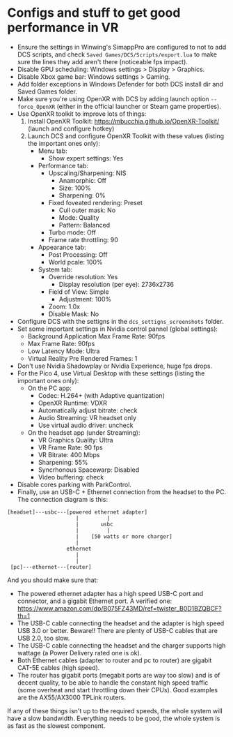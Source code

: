 # Configs and stuff to get good performance in VR

- Ensure the settings in Winwing's SimappPro are configured to not to add DCS scripts, and check `Saved Games/DCS/Scripts/export.lua` to make sure the lines they add aren't there (noticeable fps impact).
- Disable GPU scheduling: Windows settings > Display > Graphics.
- Disable Xbox game bar: Windows settings > Gaming.
- Add folder exceptions in Windows Defender for both DCS install dir and Saved Games folder.
- Make sure you're using OpenXR with DCS by adding launch option `--force_OpenXR` (either in the official launcher or Steam game properties).
- Use OpenXR toolkit to improve lots of things:
    1. Install OpenXR Toolkit: https://mbucchia.github.io/OpenXR-Toolkit/ (launch and configure hotkey)
    2. Launch DCS and configure OpenXR Toolkit with these values (listing the important ones only):
        - Menu tab:
            - Show expert settings: Yes
        - Performance tab:
            - Upscaling/Sharpening: NIS
                - Anamorphic: Off
                - Size: 100%
                - Sharpening: 0%
            - Fixed foveated rendering: Preset
                - Cull outer mask: No
                - Mode: Quality
                - Pattern: Balanced
            - Turbo mode: Off
            - Frame rate throttling: 90
        - Appearance tab:
            - Post Processing: Off
            - World pcale: 100%
        - System tab:
            - Override resolution: Yes
                - Display resolution (per eye): 2736x2736
            - Field of View: Simple
                - Adjustment: 100%
            - Zoom: 1.0x
            - Disable Mask: No
- Configure DCS with the settigns in the `dcs_settigns_screenshots` folder.
- Set some important settings in Nvidia control pannel (global settings):
    - Background Application Max Frame Rate: 90fps
    - Max Frame Rate: 90fps
    - Low Latency Mode: Ultra
    - Virtual Reality Pre Rendered Frames: 1
- Don't use Nvidia Shadowplay or Nvidia Experience, huge fps drops.
- For the Pico 4, use Virtual Desktop with these settings (listing the important ones only):
    - On the PC app: 
        - Codec: H.264+ (with Adaptive quantization)
        - OpenXR Runtime: VDXR
        - Automatically adjust bitrate: check
        - Audio Streaming: VR headset only
        - Use virtual audio driver: uncheck
    - On the headset app (under Streaming): 
        - VR Graphics Quality: Ultra
        - VR Frame Rate: 90 fps
        - VR Bitrate: 400 Mbps
        - Sharpening: 55%
        - Syncrhonous Spacewarp: Disabled
        - Video buffering: check
- Disable cores parking with ParkControl.
- Finally, use an USB-C + Ethernet connection from the headset to the PC. The connection diagram is this:

```
[headset]---usbc---[powered ethernet adapter] 
                      |         |
                      |       usbc
                      |         |
                      |    [50 watts or more charger]
                      |
                   ethernet
                      |
                      |
 [pc]---ethernet---[router]
```
And you should make sure that:
- The powered ethernet adapter has a high speed USB-C port and connector, and a gigabit Ethernet port. A verified one: https://www.amazon.com/dp/B075FZ43MD/ref=twister_B0D1BZQBCF?th=1
- The USB-C cable connecting the headset and the adapter is high speed USB 3.0 or better. Beware!! There are plenty of USB-C cables that are USB 2.0, too slow.
- The USB-C cable connecting the headset and the charger supports high wattage (a Power Delivery rated one is ok).
- Both Ethernet cables (adapter to router and pc to router) are gigabit CAT-5E cables (high speed).
- The router has gigabit ports (megabit ports are way too slow) and is of decent quality, to be able to handle the constant high speed traffic (some overheat and start throttling down their CPUs). Good examples are the AX55/AX3000 TPLink routers.

If any of these things isn't up to the required speeds, the whole system will have a slow bandwidth. Everything needs to be good, the whole system is as fast as the slowest component.
